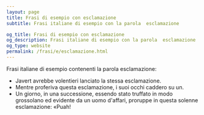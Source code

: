```yaml
---
layout: page
title: Frasi di esempio con esclamazione 
subtitle: Frasi italiane di esempio con la parola  esclamazione

og_title: Frasi di esempio con esclamazione 
og_description: Frasi italiane di esempio con la parola  esclamazione
og_type: website
permalink: /frasi/e/esclamazione.html
---
```


Frasi italiane di esempio contenenti la parola esclamazione:


- Javert avrebbe volentieri lanciato la stessa esclamazione.
- Mentre proferiva questa esclamazione, i suoi occhi caddero su un.
- Un giorno, in una successione, essendo stato truffato in modo grossolano ed evidente da un uomo d'affari, proruppe in questa solenne esclamazione: «Puah!
